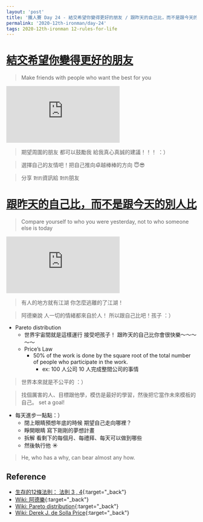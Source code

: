 ```yaml
---
layout: 'post'
title: '鐵人賽 Day 24 - 結交希望你變得更好的朋友 / 跟昨天的自己比，而不是跟今天的別人比'
permalink: '2020-12th-ironman/day-24'
tags: 2020-12th-ironman 12-rules-for-life
---
```


# [結交希望你變得更好的朋友](https://www.youtube.com/watch?v=-5RCmu-HuTg&start=1370)
> Make friends with people who want the best for you
<iframe src="https://www.youtube.com/embed/-5RCmu-HuTg?start=1370" frameborder="0" allow="accelerometer; autoplay; clipboard-write; encrypted-media; gyroscope; picture-in-picture" allowfullscreen></iframe>

> 期望周圍的朋友 都可以鼓勵我 給我真心真誠的建議！！！ ：）

> 選擇自己的友情吧！把自己推向卓越棒棒的方向 :innocent::sunglasses:

> 分享 `對的`資訊給 `對的`朋友 

# [跟昨天的自己比，而不是跟今天的別人比](https://www.youtube.com/watch?v=-5RCmu-HuTg&start=1544)
> Compare yourself to who you were yesterday, not to who someone else is today
<iframe src="https://www.youtube.com/embed/-5RCmu-HuTg?start=1544" frameborder="0" allow="accelerometer; autoplay; clipboard-write; encrypted-media; gyroscope; picture-in-picture" allowfullscreen></iframe>

> 有人的地方就有江湖 你怎麼逃離的了江湖！

> 阿德樂說 人一切的情緒都來自於人！ 所以跟自己比吧！孩子 ：）

- Pareto distribution
   - 世界宇宙間就是這樣運行 接受吧孩子！ 跟昨天的自己比你會很快樂～～～～～
   - Price’s Law
      - 50% of the work is done by the square root of the total number of people who participate in the work.
         - ex: 100 人公司 10 人完成整間公司的事情

> 世界本來就是不公平的 ：）


> 找個厲害的人、目標跟他學，模仿是最好的學習，然後把它當作未來模板的自己。 set a goal! 

- 每天進步一點點：） 
   - 閉上眼睛預想年底的時候 期望自己走向哪裡？
   - 睜開眼睛 寫下剛剛的夢想計畫
   - 拆解 看剩下的每個月、每禮拜、每天可以做到哪些
   - 然後執行他 :sunny:

> He, who has a why, can bear almost any how.

## Reference 

- [生存的12條法則： 法則 3 , 4](https://www.books.com.tw/products/E050044364?gclid=Cj0KCQjw8fr7BRDSARIsAK0Qqr7ASwSo_ZJH0Gfd2-PW1TM9H5-_nSNI33SvNuXbVB5PqJbrIqcO7bQaAsHVEALw_wcB){:target="_back"}
- [Wiki: 阿德樂](https://en.wikipedia.org/wiki/Alfred_Adler){:target="_back"}
- [Wiki: Pareto distribution](https://en.wikipedia.org/wiki/Pareto_distribution){:target="_back"}
- [Wiki: Derek J. de Solla Price](https://en.wikipedia.org/wiki/Derek_J._de_Solla_Price#:~:text=Price's%20square%20root%20law%20or,square%20root%20of%20all%20contributors.&text=Price's%20law%20is%20related%20to,likened%20to%20the%20Matthew%20Principle.){:target="_back"}
